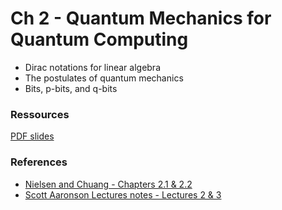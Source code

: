 # Ch 2 - Quantum Mechanics for Quantum Computing

- Dirac notations for linear algebra
- The postulates of quantum mechanics
- Bits, p-bits, and q-bits

### Ressources

[PDF slides](https://github.com/bfedrici-phd/QC-2020-CPE/blob/master/Ch2/Ch2-Quantum-Mechanics-for-Quantum-Computing.pdf)

### References

- [Nielsen and Chuang - Chapters 2.1 & 2.2](http://mmrc.amss.cas.cn/tlb/201702/W020170224608149940643.pdf)
- [Scott Aaronson Lectures notes - Lectures 2 & 3](https://www.scottaaronson.com/blog/?p=3943)
